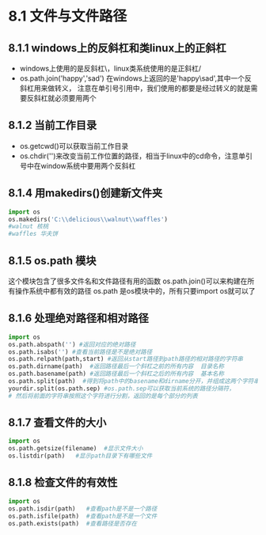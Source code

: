 # 8.1 文件与文件路径

## 8.1.1 windows上的反斜杠和类linux上的正斜杠
* windows上使用的是反斜杠\，linux类系统使用的是正斜杠/
* os.path.join('happy','sad')  在windows上返回的是'happy\\sad',其中一个反斜杠用来做转义，
注意在单引号引用中，我们使用的都要是经过转义的就是需要反斜杠就必须要用两个

## 8.1.2 当前工作目录
* os.getcwd()可以获取当前工作目录
* os.chdir('')来改变当前工作位置的路径，相当于linux中的cd命令，注意单引号中在window系统中要用两个反斜杠

## 8.1.4 用makedirs()创建新文件夹

```python
import os
os.makedirs('C:\\delicious\\walnut\\waffles')
#walnut 核桃
#waffles 华夫饼
```
## 8.1.5 os.path 模块
这个模块包含了很多文件名和文件路径有用的函数
os.path.join()可以来构建在所有操作系统中都有效的路径
os.path 是os模块中的，所有只要import os就可以了

## 8.1.6 处理绝对路径和相对路径
```python
import os
os.path.abspath('') #返回对应的绝对路径
os.path.isabs('') #查看当前路径是不是绝对路径
os.path.relpath(path,start) #返回从start路径到path路径的相对路径的字符串
os.path.dirname(path)  #返回路径最后一个斜杠之前的所有内容  目录名称
os.path.basename(path) #返回路径最后一个斜杠之后的所有内容  基本名称
os.path.split(path)  #得到将path中的basename和dirname分开，并组成这两个字符串的元组
yourdir.split(os.path.sep) #os.path.sep可以获取当前系统的路径分隔符，
# 然后将前面的字符串按照这个字符进行分割，返回的是每个部分的列表
```
## 8.1.7 查看文件的大小
```python
import os
os.path.getsize(filename)  #显示文件大小
os.listdir(path)   #显示path目录下有哪些文件
```
## 8.1.8 检查文件的有效性
```python
import os
os.path.isdir(path)   #查看path是不是一个路径
os.path.isfile(path)  #查看path是不是一个文件
os.path.exists(path)  #查看路径是否存在
```